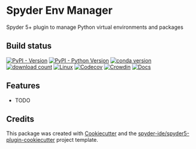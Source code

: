 # Spyder Env Manager

Spyder 5+ plugin to manage Python virtual environments and packages

## Build status

[![PyPI - Version](https://img.shields.io/pypi/v/spyder-env-manager.svg)](https://pypi.org/project/spyder-env-manager)
[![PyPI - Python Version](https://img.shields.io/pypi/pyversions/spyder-env-manager.svg)](https://pypi.org/project/spyder-env-manager)
[![conda version](https://img.shields.io/conda/vn/conda-forge/spyder-env-manager.svg)](https://www.anaconda.com/conda-forge/spyder-env-manager)
[![download count](https://img.shields.io/conda/dn/conda-forge/spyder-env-manager.svg)](https://www.anaconda.com/conda-forge/spyder-env-manager)
[![Linux](https://github.com/spyder-ide/spyder-env-manager/workflows/Linux%20tests/badge.svg)](https://github.com/spyder-ide/spyder-env-manager/actions?query=workflow%3A%Linux+tests%22)
[![Codecov](https://codecov.io/gh/spyder-ide/spyder-env-manager/branch/main/graph/badge.svg)](https://codecov.io/gh/spyder-ide/spyder-env-manager)
[![Crowdin](https://badges.crowdin.net/spyder-env-manager/localized.svg)](https://crowdin.com/project/spyder-env-manager)
[![Docs](https://readthedocs.org/projects/spyder-env-manager/badge/?version=latest)](https://spyder-env-manager.readthedocs.io/en/latest/?badge=latest)

## Features

* TODO

## Credits

This package was created with [Cookiecutter](https://github.com/audreyr/cookiecutter) and the [spyder-ide/spyder5-plugin-cookiecutter](https://github.com/spyder-ide/spyder5-plugin-cookiecutter) project template.
